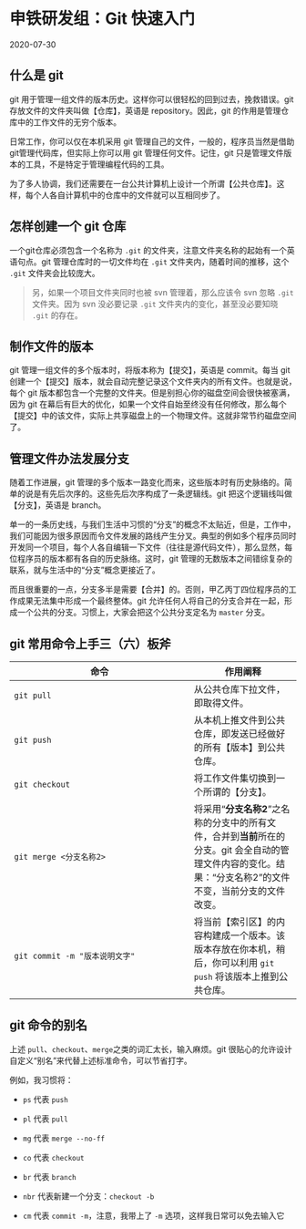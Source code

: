 # 申铁研发组：Git 快速入门

2020-07-30

## 什么是 git

git 用于管理一组文件的版本历史。这样你可以很轻松的回到过去，挽救错误。git 存放文件的文件夹叫做【仓库】，英语是 repository。因此，git 的作用是管理仓库中的工作文件的无穷个版本。

日常工作，你可以仅在本机采用 git 管理自己的文件，一般的，程序员当然是借助git管理代码库，但实际上你可以用 git 管理任何文件。记住，git 只是管理文件版本的工具，不是特定于管理编程代码的工具。

为了多人协调，我们还需要在一台公共计算机上设计一个所谓【公共仓库】。这样，每个人各自计算机中的仓库中的文件就可以互相同步了。

## 怎样创建一个 git 仓库

一个git仓库必须包含一个名称为 `.git` 的文件夹，注意文件夹名称的起始有一个英语句点。git 管理仓库时的一切文件均在 `.git` 文件夹内，随着时间的推移，这个 `.git` 文件夹会比较庞大。

> 另，如果一个项目文件夹同时也被 svn 管理着，那么应该令 svn 忽略 `.git` 文件夹。因为 svn 没必要记录 `.git` 文件夹内的变化，甚至没必要知晓 `.git` 的存在。

## 制作文件的版本

git 管理一组文件的多个版本时，将版本称为【提交】，英语是 commit。每当 git 创建一个【提交】版本，就会自动完整记录这个文件夹内的所有文件。也就是说，每个 git 版本都包含一个完整的文件夹。但是别担心你的磁盘空间会很快被塞满，因为 git 在幕后有巨大的优化，如果一个文件自始至终没有任何修改，那么每个【提交】中的该文件，实际上共享磁盘上的一个物理文件。这就非常节约磁盘空间了。

## 管理文件办法发展分支

随着工作进展，git 管理的多个版本一路变化而来，这些版本时有历史脉络的。简单的说是有先后次序的。这些先后次序构成了一条逻辑线。git 把这个逻辑线叫做【分支】，英语是 branch。

单一的一条历史线，与我们生活中习惯的“分支”的概念不太贴近，但是，工作中，我们可能因为很多原因而令文件发展的路线产生分叉。典型的例如多个程序员同时开发同一个项目，每个人各自编辑一下文件（往往是源代码文件），那么显然，每位程序员的版本都有各自的历史脉络。这时，git 管理的无数版本之间错综复杂的联系，就与生活中的“分支”概念更接近了。

而且很重要的一点，分支多半是需要【合并】的。否则，甲乙丙丁四位程序员的工作成果无法集中形成一个最终整体。git 允许任何人将自己的分支合并在一起，形成一个公共的分支。习惯上，大家会把这个公共分支定名为 `master` 分支。

## git 常用命令上手三（六）板斧

| <span style="display: inline-block; width: 300px;">命令</span> | 作用阐释 |
| --- | ---- |
| `git pull` | 从公共仓库下拉文件，即取得文件。
| `git push` | 从本机上推文件到公共仓库，即发送已经做好的所有【版本】到公共仓库。
| `git checkout` | 将工作文件集切换到一个所谓的【分支】。
| `git merge <分支名称2>` | 将采用“**分支名称2**”之名称的分支中的所有文件，合并到**当前**所在的分支。git 会全自动的管理文件内容的变化。结果：“分支名称2”的文件不变，当前分支的文件改变。
| `git commit -m "版本说明文字"` | 将当前【索引区】的内容构建成一个版本。该版本存放在你本机，稍后，你可以利用 `git push` 将该版本上推到公共仓库。

## git 命令的别名

上述 `pull`、`checkout`、`merge`之类的词汇太长，输入麻烦。git 很贴心的允许设计自定义“别名”来代替上述标准命令，可以节省打字。

例如，我习惯将：

- `ps` 代表 `push`

- `pl` 代表 `pull`

- `mg` 代表 `merge --no-ff`

- `co` 代表 `checkout`

- `br` 代表 `branch`

- `nbr` 代表新建一个分支：`checkout -b`

- `cm` 代表 `commit -m`，注意，我带上了 `-m` 选项，这样我日常可以免去输入它
